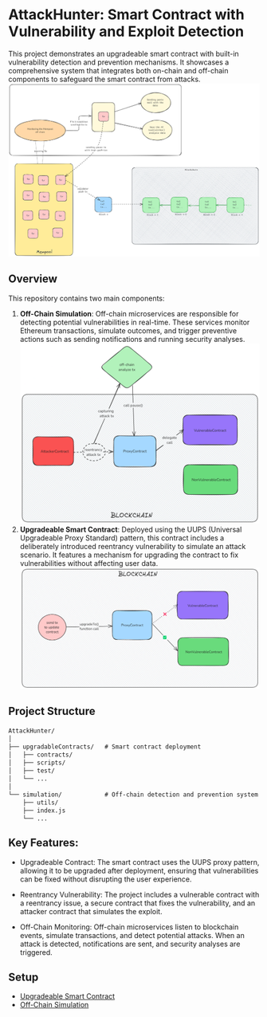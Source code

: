 # AttackHunter: Smart Contract with Vulnerability and Exploit Detection

This project demonstrates an upgradeable smart contract with built-in vulnerability detection and prevention mechanisms. It showcases a comprehensive system that integrates both on-chain and off-chain components to safeguard the smart contract from attacks.
![alt text](image.png)

## Overview

This repository contains two main components:

1. **Off-Chain Simulation**: Off-chain microservices are responsible for detecting potential vulnerabilities in real-time. These services monitor Ethereum transactions, simulate outcomes, and trigger preventive actions such as sending notifications and running security analyses.
   ![alt text](image-1.png)
2. **Upgradeable Smart Contract**: Deployed using the UUPS (Universal Upgradeable Proxy Standard) pattern, this contract includes a deliberately introduced reentrancy vulnerability to simulate an attack scenario. It features a mechanism for upgrading the contract to fix vulnerabilities without affecting user data.
   ![alt text](image-2.png)

## Project Structure

```
AttackHunter/
│
├── upgradableContracts/   # Smart contract deployment
│   ├── contracts/
│   ├── scripts/
│   ├── test/
│   └── ...
│
└── simulation/            # Off-chain detection and prevention system
    ├── utils/
    ├── index.js
    └── ...

```

## Key Features:

- Upgradeable Contract: The smart contract uses the UUPS proxy pattern, allowing it to be upgraded after deployment, ensuring that vulnerabilities can be fixed without disrupting the user experience.

- Reentrancy Vulnerability: The project includes a vulnerable contract with a reentrancy issue, a secure contract that fixes the vulnerability, and an attacker contract that simulates the exploit.

- Off-Chain Monitoring: Off-chain microservices listen to blockchain events, simulate transactions, and detect potential attacks. When an attack is detected, notifications are sent, and security analyses are triggered.

## Setup

- [Upgradeable Smart Contract](https://github.com/ChitranshVashney/AttackHunter/blob/master/upgradableContracts/README.md#setup-instructions)
- [Off-Chain Simulation](https://github.com/ChitranshVashney/AttackHunter/blob/master/simulation/README.md#setup-instructions)
